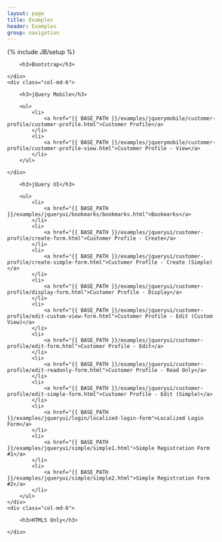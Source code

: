 ```yaml
---
layout: page
title: Examples
header: Examples
group: navigation
---
```

{% include JB/setup %}

<div class="row">
    <div class="col-md-6">

        <h3>Bootstrap</h3>

    </div>
    <div class="col-md-6">

        <h3>jQuery Mobile</h3>

        <ul>
            <li>
                <a href="{{ BASE_PATH }}/examples/jquerymobile/customer-profile/customer-profile.html">Customer Profile</a>
            </li>
            <li>
                <a href="{{ BASE_PATH }}/examples/jquerymobile/customer-profile/customer-profile-view.html">Customer Profile - View</a>
            </li>
        </ul>

    </div>
</div>
<div class="row">
    <div class="col-md-6">

        <h3>jQuery UI</h3>

        <ul>
            <li>
                <a href="{{ BASE_PATH }}/examples/jqueryui/bookmarks/bookmarks.html">Bookmarks</a>
            </li>
            <li>
                <a href="{{ BASE_PATH }}/examples/jqueryui/customer-profile/create-form.html">Customer Profile - Create</a>
            </li>
            <li>
                <a href="{{ BASE_PATH }}/examples/jqueryui/customer-profile/create-simple-form.html">Customer Profile - Create (Simple)</a>
            </li>
            <li>
                <a href="{{ BASE_PATH }}/examples/jqueryui/customer-profile/display-form.html">Customer Profile - Display</a>
            </li>
            <li>
                <a href="{{ BASE_PATH }}/examples/jqueryui/customer-profile/edit-custom-view-form.html">Customer Profile - Edit (Custom View)</a>
            </li>
            <li>
                <a href="{{ BASE_PATH }}/examples/jqueryui/customer-profile/edit-form.html">Customer Profile - Edit</a>
            </li>
            <li>
                <a href="{{ BASE_PATH }}/examples/jqueryui/customer-profile/edit-readonly-form.html">Customer Profile - Read Only</a>
            </li>
            <li>
                <a href="{{ BASE_PATH }}/examples/jqueryui/customer-profile/edit-simple-form.html">Customer Profile - Edit (Simple)</a>
            </li>
            <li>
                <a href="{{ BASE_PATH }}/examples/jqueryui/login/localized-login-form">Localized Login Form</a>
            </li>
            <li>
                <a href="{{ BASE_PATH }}/examples/jqueryui/simple/simple1.html">Simple Registration Form #1</a>
            </li>
            <li>
                <a href="{{ BASE_PATH }}/examples/jqueryui/simple/simple2.html">Simple Registration Form #2</a>
            </li>
        </ul>
    </div>
    <div class="col-md-6">

        <h3>HTML5 Only</h3>

    </div>
</div>

